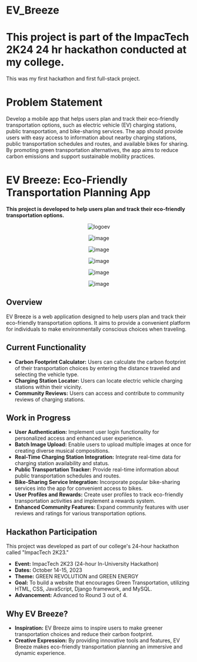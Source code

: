 # EV_Breeze
# This project is part of the ImpacTech 2K24 24 hr hackathon conducted at my college.
This was my first hackathon and first full-stack project.
# Problem Statement
Develop a mobile app that helps users plan and track their eco-friendly transportation options, such as electric vehicle (EV) charging stations, public transportation, and bike-sharing services. The app should provide users with easy access to information about nearby charging stations, public transportation schedules and routes, and available bikes for sharing. By promoting green transportation alternatives, the app aims to reduce carbon emissions and support sustainable mobility practices.

# EV Breeze: Eco-Friendly Transportation Planning App

**This project is developed to help users plan and track their eco-friendly transportation options.**
<p align="center">
  <img src="https://github.com/GayathriPCh/EV_Breeze/assets/132088009/bbf0ec33-4177-498d-96ee-2a8ca18ea80d" alt="logoev">
</p>

<p align="center">
  <img src="https://github.com/GayathriPCh/EV_Breeze/assets/132088009/86730f34-76ff-4a2c-9068-c56a9440400d" alt="image">
</p>

<p align="center">
  <img src="https://github.com/GayathriPCh/EV_Breeze/assets/132088009/b6a51cec-5bf3-4354-a415-3f469627dacc" alt="image">
</p>

<p align="center">
  <img src="https://github.com/GayathriPCh/EV_Breeze/assets/132088009/994d5670-6795-4e54-9126-5da2eec9b082" alt="image">
</p>

<p align="center">
  <img src="https://github.com/GayathriPCh/EV_Breeze/assets/132088009/ec5852d8-9da6-420a-9981-efbda258d747" alt="image">
</p>

<p align="center">
  <img src="https://github.com/GayathriPCh/EV_Breeze/assets/132088009/1bbb235a-b800-4cf5-977b-1a118140105b" alt="image">
</p>


## Overview

EV Breeze is a web application designed to help users plan and track their eco-friendly transportation options. It aims to provide a convenient platform for individuals to make environmentally conscious choices when traveling.

## Current Functionality

- **Carbon Footprint Calculator:** Users can calculate the carbon footprint of their transportation choices by entering the distance traveled and selecting the vehicle type.
- **Charging Station Locator:** Users can locate electric vehicle charging stations within their vicinity.
- **Community Reviews:** Users can access and contribute to community reviews of charging stations.

## Work in Progress

- **User Authentication:** Implement user login functionality for personalized access and enhanced user experience.
- **Batch Image Upload:** Enable users to upload multiple images at once for creating diverse musical compositions.
- **Real-Time Charging Station Integration:** Integrate real-time data for charging station availability and status.
- **Public Transportation Tracker:** Provide real-time information about public transportation schedules and routes.
- **Bike-Sharing Service Integration:** Incorporate popular bike-sharing services into the app for convenient access to bikes.
- **User Profiles and Rewards:** Create user profiles to track eco-friendly transportation activities and implement a rewards system.
- **Enhanced Community Features:** Expand community features with user reviews and ratings for various transportation options.

## Hackathon Participation

This project was developed as part of our college's 24-hour hackathon called "ImpacTech 2K23."

- **Event:** ImpacTech 2K23 (24-hour In-University Hackathon)
- **Dates:** October 14-15, 2023
- **Theme:** GREEN REVOLUTION and GREEN ENERGY
- **Goal:** To build a website that encourages Green Transportation, utilizing HTML, CSS, JavaScript, Django framework, and MySQL.
- **Advancement:** Advanced to Round 3 out of 4.

## Why EV Breeze?

- **Inspiration:** EV Breeze aims to inspire users to make greener transportation choices and reduce their carbon footprint.
- **Creative Expression:** By providing innovative tools and features, EV Breeze makes eco-friendly transportation planning an immersive and dynamic experience.


